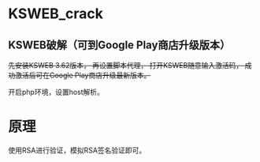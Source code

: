 # KSWEB_crack
## KSWEB破解（可到Google Play商店升级版本）
~~先安装KSWEB 3.62版本，
再设置脚本代理，
打开KSWEB随意输入激活码，
成功激活后可在Google Play商店升级最新版本。~~


开启php环境，设置host解析。
# 原理
使用RSA进行验证，模拟RSA签名验证即可。
